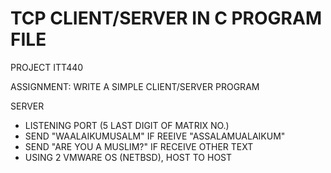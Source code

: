 # TCP CLIENT/SERVER IN C PROGRAM FILE

PROJECT ITT440

ASSIGNMENT: WRITE A SIMPLE CLIENT/SERVER PROGRAM

SERVER
- LISTENING PORT (5 LAST DIGIT OF MATRIX NO.)
- SEND "WAALAIKUMUSALM" IF REEIVE "ASSALAMUALAIKUM"
- SEND "ARE YOU A MUSLIM?" IF RECEIVE OTHER TEXT
- USING 2 VMWARE OS (NETBSD), HOST TO HOST


